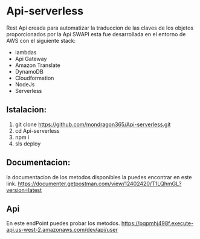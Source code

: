 # Api-serverless
Rest Api creada para automatizar la traduccion de las claves de los objetos proporcionados por la Api SWAPI esta fue desarrollada en el entorno de AWS con el siguiente stack:
  * lambdas
  * Api Gateway
  * Amazon Translate 
  * DynamoDB
  * Cloudformation
  * NodeJs
  * Serverless
## Istalacion:
1) git clone https://github.com/mondragon365/Api-serverless.git
2) cd Api-serverless
3) npm i
4) sls deploy

## Documentacion:
la documentacion de los metodos disponibles la puedes encontrar en este link.
https://documenter.getpostman.com/view/12402420/T1LQhmGL?version=latest

## Api
En este endPoint puedes probar los metodos.
https://pqpmhj498f.execute-api.us-west-2.amazonaws.com/dev/api/user
